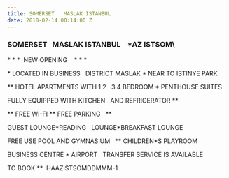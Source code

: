 ```yaml
---
title: SOMERSET   MASLAK ISTANBUL
date: 2018-02-14 00:14:00 Z
---
```


### SOMERSET   MASLAK ISTANBUL    \*AZ ISTSOM\\

\* \* \*  NEW OPENING    \* \* \*

\* LOCATED IN BUSINESS   DISTRICT MASLAK \* NEAR TO ISTINYE PARK

\*\* HOTEL APARTMENTS WITH 1 2   3 4 BEDROOM \* PENTHOUSE SUITES

FULLY EQUIPPED WITH KITCHEN   AND REFRIGERATOR \*\*

\*\* FREE WI-FI \*\* FREE PARKING   \*\*

GUEST LOUNGE\*READING   LOUNGE\*BREAKFAST LOUNGE

FREE USE POOL AND GYMNASIUM   \*\* CHILDREN\*S PLAYROOM

BUSINESS CENTRE \* AIRPORT   TRANSFER SERVICE IS AVAILABLE

TO BOOK \*\*  HAAZISTSOMDDMMM-1